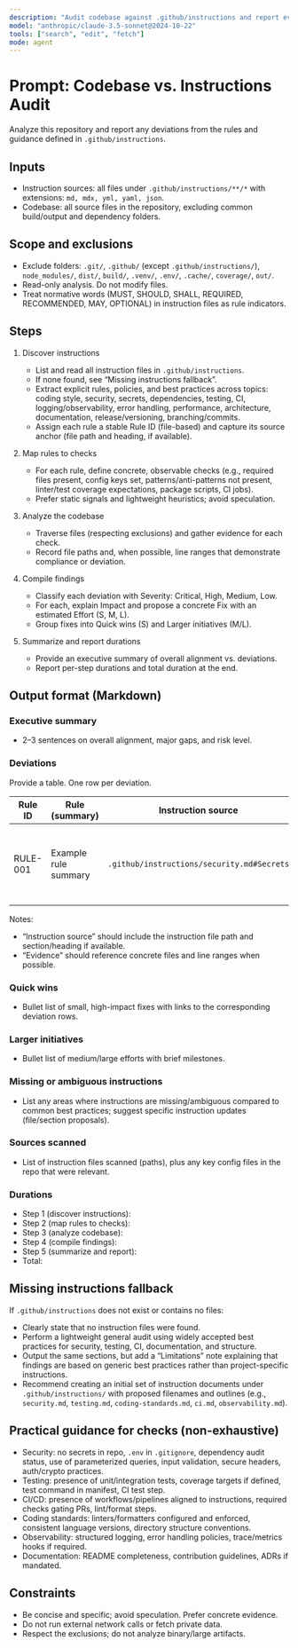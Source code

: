 ```yaml
---
description: "Audit codebase against .github/instructions and report evidenced deviations with severity and fixes"
model: "anthropic/claude-3.5-sonnet@2024-10-22"
tools: ["search", "edit", "fetch"]
mode: agent
---
```


# Prompt: Codebase vs. Instructions Audit

Analyze this repository and report any deviations from the rules and guidance defined in `.github/instructions`.

## Inputs

- Instruction sources: all files under `.github/instructions/**/*` with extensions: `md, mdx, yml, yaml, json`.
- Codebase: all source files in the repository, excluding common build/output and dependency folders.

## Scope and exclusions

- Exclude folders: `.git/`, `.github/` (except `.github/instructions/`), `node_modules/`, `dist/`, `build/`, `.venv/`, `.env/`, `.cache/`, `coverage/`, `out/`.
- Read-only analysis. Do not modify files.
- Treat normative words (MUST, SHOULD, SHALL, REQUIRED, RECOMMENDED, MAY, OPTIONAL) in instruction files as rule indicators.

## Steps

1. Discover instructions

   - List and read all instruction files in `.github/instructions`.
   - If none found, see “Missing instructions fallback”.
   - Extract explicit rules, policies, and best practices across topics: coding style, security, secrets, dependencies, testing, CI, logging/observability, error handling, performance, architecture, documentation, release/versioning, branching/commits.
   - Assign each rule a stable Rule ID (file-based) and capture its source anchor (file path and heading, if available).

2. Map rules to checks

   - For each rule, define concrete, observable checks (e.g., required files present, config keys set, patterns/anti-patterns not present, linter/test coverage expectations, package scripts, CI jobs).
   - Prefer static signals and lightweight heuristics; avoid speculation.

3. Analyze the codebase

   - Traverse files (respecting exclusions) and gather evidence for each check.
   - Record file paths and, when possible, line ranges that demonstrate compliance or deviation.

4. Compile findings

   - Classify each deviation with Severity: Critical, High, Medium, Low.
   - For each, explain Impact and propose a concrete Fix with an estimated Effort (S, M, L).
   - Group fixes into Quick wins (S) and Larger initiatives (M/L).

5. Summarize and report durations
   - Provide an executive summary of overall alignment vs. deviations.
   - Report per-step durations and total duration at the end.

## Output format (Markdown)

### Executive summary

- 2–3 sentences on overall alignment, major gaps, and risk level.

### Deviations

Provide a table. One row per deviation.

| Rule ID  | Rule (summary)       | Instruction source                         | Evidence (file:lines) | Severity | Impact              | Proposed fix                                         | Effort |
| -------- | -------------------- | ------------------------------------------ | --------------------- | -------- | ------------------- | ---------------------------------------------------- | ------ |
| RULE-001 | Example rule summary | `.github/instructions/security.md#Secrets` | `src/config.ts:14-25` | High     | Secret leakage risk | Move secrets to Key Vault; load via env; rotate keys | M      |

Notes:

- “Instruction source” should include the instruction file path and section/heading if available.
- “Evidence” should reference concrete files and line ranges when possible.

### Quick wins

- Bullet list of small, high-impact fixes with links to the corresponding deviation rows.

### Larger initiatives

- Bullet list of medium/large efforts with brief milestones.

### Missing or ambiguous instructions

- List any areas where instructions are missing/ambiguous compared to common best practices; suggest specific instruction updates (file/section proposals).

### Sources scanned

- List of instruction files scanned (paths), plus any key config files in the repo that were relevant.

### Durations

- Step 1 (discover instructions): <duration>
- Step 2 (map rules to checks): <duration>
- Step 3 (analyze codebase): <duration>
- Step 4 (compile findings): <duration>
- Step 5 (summarize and report): <duration>
- Total: <duration>

## Missing instructions fallback

If `.github/instructions` does not exist or contains no files:

- Clearly state that no instruction files were found.
- Perform a lightweight general audit using widely accepted best practices for security, testing, CI, documentation, and structure.
- Output the same sections, but add a “Limitations” note explaining that findings are based on generic best practices rather than project-specific instructions.
- Recommend creating an initial set of instruction documents under `.github/instructions/` with proposed filenames and outlines (e.g., `security.md`, `testing.md`, `coding-standards.md`, `ci.md`, `observability.md`).

## Practical guidance for checks (non-exhaustive)

- Security: no secrets in repo, `.env` in `.gitignore`, dependency audit status, use of parameterized queries, input validation, secure headers, auth/crypto practices.
- Testing: presence of unit/integration tests, coverage targets if defined, test command in manifest, CI test step.
- CI/CD: presence of workflows/pipelines aligned to instructions, required checks gating PRs, lint/format steps.
- Coding standards: linters/formatters configured and enforced, consistent language versions, directory structure conventions.
- Observability: structured logging, error handling policies, trace/metrics hooks if required.
- Documentation: README completeness, contribution guidelines, ADRs if mandated.

## Constraints

- Be concise and specific; avoid speculation. Prefer concrete evidence.
- Do not run external network calls or fetch private data.
- Respect the exclusions; do not analyze binary/large artifacts.
